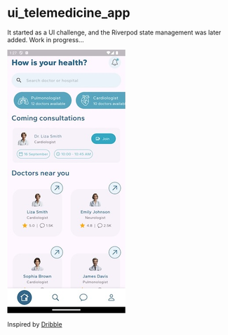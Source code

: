 # ui_telemedicine_app

It started as a UI challenge, and the Riverpod state management was later added. Work in progress...

![Screenshot](/media/screenshot_1.jpg "Screenshot")

Inspired by [Dribble](https://dribbble.com/shots/25515498-Telemedicine-app)
